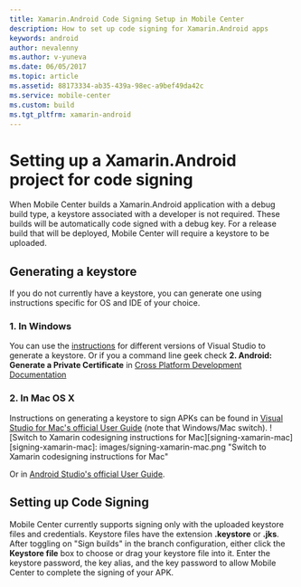 ```yaml
---
title: Xamarin.Android Code Signing Setup in Mobile Center
description: How to set up code signing for Xamarin.Android apps
keywords: android
author: nevalenny
ms.author: v-yuneva
ms.date: 06/05/2017
ms.topic: article
ms.assetid: 88173334-ab35-439a-98ec-a9bef49da42c
ms.service: mobile-center
ms.custom: build
ms.tgt_pltfrm: xamarin-android
---
```


# Setting up a Xamarin.Android project for code signing
When Mobile Center builds a Xamarin.Android application with a debug build type, a keystore associated with a developer is not required. These builds will be automatically code signed with a debug key. For a release build that will be deployed, Mobile Center will require a keystore to be uploaded.

## Generating a keystore
If you do not currently have a keystore, you can generate one using instructions specific for OS and IDE of your choice.

### 1. In Windows
You can use the [instructions](https://developer.xamarin.com/guides/android/deployment,_testing,_and_metrics/publishing_an_application/part_2_-_signing_the_android_application_package/#) for different versions of Visual Studio to generate a keystore. Or if you a command line geek check **2. Android: Generate a Private Certificate** in [Cross Platform Development Documentation](https://docs.microsoft.com/en-us/visualstudio/cross-platform/tools-for-cordova/publishing/publish-to-a-store)

### 2. In Mac OS X
Instructions on generating a keystore to sign APKs can be found in [Visual Studio for Mac's official User Guide](https://developer.xamarin.com/guides/android/deployment,_testing,_and_metrics/publishing_an_application/part_2_-_signing_the_android_application_package/#sign-the-apk-xs) (note that Windows/Mac switch).
![Switch to Xamarin codesigning instructions for Mac][signing-xamarin-mac]
[signing-xamarin-mac]: images/signing-xamarin-mac.png "Switch to Xamarin codesigning instructions for Mac"

Or in [Android Studio's official User Guide](https://developer.android.com/studio/publish/app-signing.html).

## Setting up Code Signing
Mobile Center currently supports signing only with the uploaded keystore files and credentials. Keystore files have the extension **.keystore** or **.jks**. After toggling on "Sign builds" in the branch configuration, either click the **Keystore file** box to choose or drag your keystore file into it. Enter the keystore password, the key alias, and the key password to allow Mobile Center to complete the signing of your APK.
